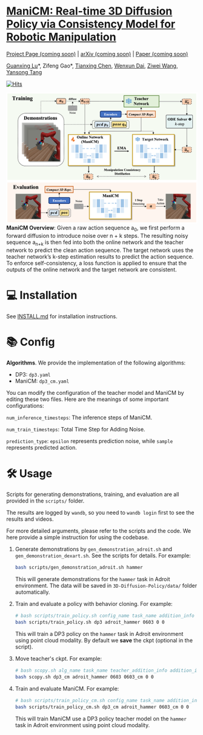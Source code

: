 # [ManiCM: Real-time 3D Diffusion Policy via Consistency Model for Robotic Manipulation](https://manicm-fast.github.io/)

[Project Page (coming soon)](https://manicm-fast.github.io/) | [arXiv (coming soon)]() | [Paper (coming soon)]() 

[Guanxing Lu](https://guanxinglu.github.io/)\*, Zifeng Gao\*, [Tianxing Chen](https://tianxingchen.github.io), [Wenxun Dai](https://github.com/Dai-Wenxun), [Ziwei Wang](https://ziweiwangthu.github.io/), [Yansong Tang](https://andytang15.github.io/)

[![Hits](https://hits.seeyoufarm.com/api/count/incr/badge.svg?url=https%3A%2F%2Fgithub.com%2FManiCM-fast%2FManiCM&count_bg=%2349CCFF&title_bg=%23B038EF&icon=&icon_color=%23E7E7E7&title=ManiCM+Code+Viewers&edge_flat=false)](https://hits.seeyoufarm.com)

![](./files/2024-ManiCM.png)
<b>ManiCM Overview</b>: Given a raw action sequence a<sub>0</sub>, we first perform a forward diffusion to introduce noise over n + k steps. The resulting noisy sequence a<sub>n+k</sub> is then fed into both the online network and the teacher network to predict the clean action sequence. The target network uses the teacher network’s k-step estimation results to predict the action sequence. To enforce self-consistency, a loss function is applied to ensure that the outputs of the online network and the target network are consistent.

# 💻 Installation

See [INSTALL.md](INSTALL.md) for installation instructions. 



# 📚 Config

**Algorithms**. We provide the implementation of the following algorithms: 

- DP3: `dp3.yaml`
- ManiCM: `dp3_cm.yaml`

You can modify the configuration of the teacher model and ManiCM by editing these two files. Here are the meanings of some important configurations:

`num_inference_timesteps`: The inference steps of ManiCM.

`num_train_timesteps`: Total Time Step for Adding Noise.

`prediction_type`:  `epsilon` represents prediction noise, while `sample` represents predicted action.

# 🛠️ Usage


Scripts for generating demonstrations, training, and evaluation are all provided in the `scripts/` folder. 

The results are logged by `wandb`, so you need to `wandb login` first to see the results and videos.

For more detailed arguments, please refer to the scripts and the code. We here provide a simple instruction for using the codebase.

1. Generate demonstrations by `gen_demonstration_adroit.sh` and `gen_demonstration_dexart.sh`. See the scripts for details. For example:
    ```bash
    bash scripts/gen_demonstration_adroit.sh hammer
    ```
    This will generate demonstrations for the `hammer` task in Adroit environment. The data will be saved in `3D-Diffusion-Policy/data/` folder automatically.


2. Train and evaluate a policy with behavior cloning. For example:
    ```bash
    # bash scripts/train_policy.sh config_name task_name addition_info seed gpu_id 
    bash scripts/train_policy.sh dp3 adroit_hammer 0603 0 0
    ```
    This will train a DP3 policy on the `hammer` task in Adroit environment using point cloud modality. By default we **save** the ckpt (optional in the script).
    
3. Move teacher's ckpt. For example:
    ```bash
    # bash scopy.sh alg_name task_name teacher_addition_info addition_info seed gpu_id
    bash scopy.sh dp3_cm adroit_hammer 0603 0603_cm 0 0
    ```
    
4. Train and evaluate ManiCM. For example:
    ```bash
    # bash scripts/train_policy_cm.sh config_name task_name addition_info seed gpu_id
    bash scripts/train_policy_cm.sh dp3_cm adroit_hammer 0603_cm 0 0
    ```
    This will train ManiCM use a DP3 policy teacher model on the `hammer` task in Adroit environment using point cloud modality.
